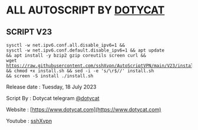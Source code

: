 # ALL AUTOSCRIPT BY [DOTYCAT](https://t.me/dotycat)

## SCRIPT V23 
<code><pre>sysctl -w net.ipv6.conf.all.disable_ipv6=1 && sysctl -w net.ipv6.conf.default.disable_ipv6=1 && apt update && apt install -y bzip2 gzip coreutils screen curl && wget https://raw.githubusercontent.com/sshXvpn/AutoScriptVPN/main/V23/install.sh && chmod +x install.sh && sed -i -e 's/\r$//' install.sh && screen -S install ./install.sh
</code></pre>

Release date : Tuesday, 18 July 2023

Script By    : Dotycat telegram [@dotycat](https://t.me/dotycat)

Website      : [https://www.dotycat.com](https://www.dotycat.com)

Youtube      : [sshXvpn](https://www.youtube.com/channel/UC_AVhwRRYHU3dAblPMGbFOw)


